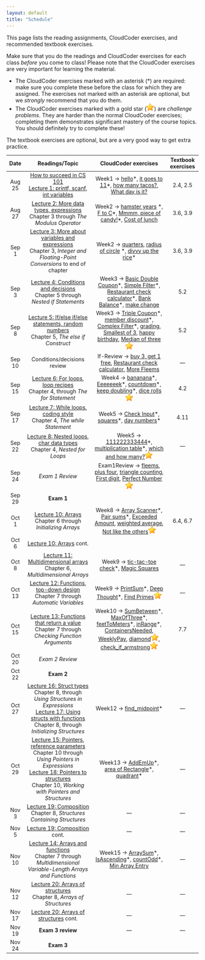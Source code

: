 ```yaml
---
layout: default
title: "Schedule"
---
```


This page lists the reading assignments, CloudCoder exercises, and recommended textbook exercises.

Make sure that you do the readings and CloudCoder exercises for each class *before* you come to class!  Please note that the CloudCoder exercises are very important for learning the material.

* The CloudCoder exercises marked with an asterisk (\*) are required: make sure you complete these before the class for which they are assigned.  The exercises not marked with an asterisk are optional, but we *strongly* recommend that you do them.
* The CloudCoder exercises marked with a gold star (![gold star](img/goldstar-tiny.png)) are *challenge problems*.  They are harder than the normal CloudCoder exercises; completing them demonstrates significant mastery of the course topics.  You should definitely try to complete these!

The textbook exercises are optional, but are a very good way to get extra practice.

Date | Readings/Topic | CloudCoder exercises | Textbook exercises
:----: | :--------: | :--------------------: | :------------------:
Aug 25 | [How to succeed in CS 101](success.html) <br /> [Lecture 1: printf, scanf, int variables](lectures/lecture01.html)| Week1 &rarr; [hello](https://cs.ycp.edu/cloudcoder/#exercise?c=26,p=1182)\*, [it goes to 11](https://cs.ycp.edu/cloudcoder/#exercise?c=26,p=1183)\*, [how many tacos?](https://cs.ycp.edu/cloudcoder/#exercise?c=26,p=1184), [What day is it?](https://cs.ycp.edu/cloudcoder/#exercise?c=26,p=1185) | 2.4, 2.5
Aug 27 | [Lecture 2: More data types, expressions](lectures/lecture02.html)<br>Chapter 3 through *The Modulus Operator* | Week2 &rarr; [hamster years](https://cs.ycp.edu/cloudcoder/#exercise?c=26,p=1186) \*, [F to C](https://cs.ycp.edu/cloudcoder/#exercise?c=26,p=1187)\*, [Mmmm, piece of candy!](https://cs.ycp.edu/cloudcoder/#exercise?c=26,p=1188)\*, [Cost of lunch](https://cs.ycp.edu/cloudcoder/#exercise?c=26,p=1189) | 3.6, 3.9
Sep 1  | [Lecture 3: More about variables and expressions](lectures/lecture03.html)<br>Chapter 3, *Integer and Floating-Point Conversions* to end of chapter | Week2 &rarr; [quarters](https://cs.ycp.edu/cloudcoder/#exercise?c=26,p=1261), [radius of circle](https://cs.ycp.edu/cloudcoder/#exercise?c=26,p=1190) \*, [divvy up the rice](https://cs.ycp.edu/cloudcoder/#exercise?c=26,p=1191)\* | 3.6, 3.9
Sep 3  | [Lecture 4: Conditions and decisions](lectures/lecture04.html)<br>Chapter 5 through *Nested if Statements* | Week3 &rarr; [Basic Double Coupon](https://cs.ycp.edu/cloudcoder/#exercise?c=26,p=1192)\*, [Simple Filter](https://cs.ycp.edu/cloudcoder/#exercise?c=26,p=1193)\*, [Restaurant check calculator](https://cs.ycp.edu/cloudcoder/#exercise?c=26,p=1195)\*, [Bank Balance](https://cs.ycp.edu/cloudcoder/#exercise?c=26,p=1194)\*, [make change](https://cs.ycp.edu/cloudcoder/#exercise?c=26,p=1229) | 5.2
Sep 8  | [Lecture 5: If/else if/else statements, random numbers](lectures/lecture05.html)<br>Chapter 5, *The else if Construct* | Week3 &rarr; [Triple Coupon](https://cs.ycp.edu/cloudcoder/#exercise?c=26,p=1196)\*, [member discount](https://cs.ycp.edu/cloudcoder/#exercise?c=26,p=1197)\*, [Complex Filter](https://cs.ycp.edu/cloudcoder/#exercise?c=26,p=1198)\*, [grading](https://cs.ycp.edu/cloudcoder/#exercise?c=26,p=1239), [Smallest of 3](https://cs.ycp.edu/cloudcoder/#exercise?c=26,p=1251), [happy birthday](https://cs.ycp.edu/cloudcoder/#exercise?c=26,p=1262), [Median of three](https://cs.ycp.edu/cloudcoder/#exercise?c=26,p=1243)![gold star](img/goldstar-tiny.png) | 5.2
Sep 10 | <span class="activity">Conditions/decisions review</span> | If-Review &rarr; [buy 3, get 1 free](https://cs.ycp.edu/cloudcoder/#exercise?c=26,p=1245), [Restaurant check calculator](https://cs.ycp.edu/cloudcoder/#exercise?c=26,p=1224), [More Fleems](https://cs.ycp.edu/cloudcoder/#exercise?c=26,p=1279) | &mdash;
Sep 15 | [Lecture 6: For loops, loop recipes](lectures/lecture06.html)<br>Chapter 4, through *The for Statement* | Week4 &rarr; [bananana](https://cs.ycp.edu/cloudcoder/#exercise?c=26,p=1199)\*, [Eeeeeeek](https://cs.ycp.edu/cloudcoder/#exercise?c=26,p=1228)\*, [countdown](https://cs.ycp.edu/cloudcoder/#exercise?c=26,p=1200)\*, [keep doubling](https://cs.ycp.edu/cloudcoder/#exercise?c=26,p=1201)\*, [dice rolls](https://cs.ycp.edu/cloudcoder/#exercise?c=26,p=1230)![gold star](img/goldstar-tiny.png) | 4.2
Sep 17 |  [Lecture 7: While loops, coding style](lectures/lecture07.html)<br>Chapter 4, *The while Statement* | Week5 &rarr; [Check Input](https://cs.ycp.edu/cloudcoder/#exercise?c=26,p=1202)\*, [squares](https://cs.ycp.edu/cloudcoder/#exercise?c=26,p=1203)\*, [day numbers](https://cs.ycp.edu/cloudcoder/#exercise?c=26,p=1204)\* | 4.11
Sep 22 | [Lecture 8: Nested loops, char data types](lectures/lecture08.html)<br>Chapter 4, *Nested for Loops* | Week5 &rarr; [111222333444](https://cs.ycp.edu/cloudcoder/#exercise?c=26,p=1205)\*, [multiplication table](https://cs.ycp.edu/cloudcoder/#exercise?c=26,p=1244)\*, [which and how many?](https://cs.ycp.edu/cloudcoder/#exercise?c=26,p=1206)![gold star](img/goldstar-tiny.png) | &mdash;
Sep 24 | *Exam 1 Review* | Exam1Review &rarr; [fleems](https://cs.ycp.edu/cloudcoder/#exercise?c=26,p=1240), [plus four](https://cs.ycp.edu/cloudcoder/#exercise?c=26,p=1267), [triangle counting](https://cs.ycp.edu/cloudcoder/#exercise?c=26,p=1268), [First digit](https://cs.ycp.edu/cloudcoder/#exercise?c=26,p=1257), [Perfect Number](https://cs.ycp.edu/cloudcoder/#exercise?c=26,p=1252)![gold star](img/goldstar-tiny.png)
Sep 29 | **Exam 1** | |
Oct 1  | [Lecture 10: Arrays](lectures/lecture10.html)<br>Chapter 6 through *Initializing Arrays* | Week8 &rarr; [Array Scanner](https://cs.ycp.edu/cloudcoder/#exercise?c=26,p=1207)\*, [Pair sums](https://cs.ycp.edu/cloudcoder/#exercise?c=26,p=1208)\*, [Exceeded Amount](https://cs.ycp.edu/cloudcoder/#exercise?c=26,p=1209), [weighted average](https://cs.ycp.edu/cloudcoder/#exercise?c=26,p=1260), [Not like the others](https://cs.ycp.edu/cloudcoder/#exercise?c=26,p=1210)![gold star](img/goldstar-tiny.png) | 6.4, 6.7
Oct 6  | [Lecture 10: Arrays](lectures/lecture10.html) cont. | | 
Oct 8  | [Lecture 11: Multidimensional arrays](lectures/lecture11.html)<br>Chapter 6, *Multidimensional Arrays* | Week9 &rarr; [tic-tac-toe check](https://cs.ycp.edu/cloudcoder/#exercise?c=26,p=1238)\*, [Magic Squares](https://cs.ycp.edu/cloudcoder/#exercise?c=26,p=1249) | &mdash;
Oct 13 | [Lecture 12: Functions, top-down design](lectures/lecture12.html)<br>Chapter 7 through *Automatic Variables* | Week9 &rarr;  [PrintSum](https://cs.ycp.edu/cloudcoder/#exercise?c=26,p=1211)\*, [Deep Thought](https://cs.ycp.edu/cloudcoder/#exercise?c=26,p=1212)\*, [Find Primes](https://cs.ycp.edu/cloudcoder/#exercise?c=26,p=1213)![gold star](img/goldstar-tiny.png) | &mdash;
Oct 15 | [Lecture 13: Functions that return a value](lectures/lecture13.html)<br>Chapter 7 through *Checking Function Arguments* | Week10 &rarr; [SumBetween](https://cs.ycp.edu/cloudcoder/#exercise?c=26,p=1217)\*, [MaxOfThree](https://cs.ycp.edu/cloudcoder/#exercise?c=26,p=1218)\*, [feetToMeters](https://cs.ycp.edu/cloudcoder/#exercise?c=26,p=1235)\*, [inRange](https://cs.ycp.edu/cloudcoder/#exercise?c=26,p=1236)\*, [ContainersNeeded](https://cs.ycp.edu/cloudcoder/#exercise?c=26,p=1247), [WeeklyPay](https://cs.ycp.edu/cloudcoder/#exercise?c=26,p=1248), [diamond](https://cs.ycp.edu/cloudcoder/#exercise?c=26,p=1237)![gold star](img/goldstar-tiny.png), [check\_if\_armstrong](https://cs.ycp.edu/cloudcoder/#exercise?c=26,p=1256)![gold star](img/goldstar-tiny.png) | 7.7
Oct 20 | *Exam 2 Review* | | 
Oct 22 | **Exam 2** | |
Oct 27 | [Lecture 16: Struct types](lectures/lecture16.html)<br>Chapter 8, through *Using Structures in Expressions*<br>[Lecture 17: Using structs with functions](lectures/lecture17.html)<br>Chapter 8, through *Initializing Structures* | Week12 &rarr; [find\_midpoint](https://cs.ycp.edu/cloudcoder/#exercise?c=26,p=1264)\* | &mdash;
Oct 29 | [Lecture 15: Pointers, reference parameters](lectures/lecture15.html)<br>Chapter 10 through *Using Pointers in Expressions* <br /> [Lecture 18: Pointers to structures](lectures/lecture18.html)<br>Chapter 10, *Working with Pointers and Structures* | Week13 &rarr; [AddEmUp](https://cs.ycp.edu/cloudcoder/#exercise?c=26,p=1219)\*, [area of Rectangle](https://cs.ycp.edu/cloudcoder/#exercise?c=26,p=1220)\*, [quadrant](https://cs.ycp.edu/cloudcoder/#exercise?c=26,p=1246)\* | &mdash;
Nov 3  | [Lecture 19: Composition](lectures/lecture19.html)<br>Chapter 8, *Structures Containing Structures* | &mdash; | &mdash;
Nov 5  | [Lecture 19: Composition](lectures/lecture19.html) cont. | &mdash; | &mdash;
Nov 10 | [Lecture 14: Arrays and functions](lectures/lecture14.html)<br>Chapter 7 through *Multidimensional Variable-Length Arrays and Functions* | Week15 &rarr; [ArraySum](https://cs.ycp.edu/cloudcoder/#exercise?c=26,p=1214)\*, [IsAscending](https://cs.ycp.edu/cloudcoder/#exercise?c=26,p=1216)\*, [countOdd](https://cs.ycp.edu/cloudcoder/#exercise?c=26,p=1215)\*, [Min Array Entry](https://cs.ycp.edu/cloudcoder/#exercise?c=26,p=1250) | &mdash;
Nov 12 | [Lecture 20: Arrays of structures](lectures/lecture20.html)<br>Chapter 8, *Arrays of Structures* | &mdash; | &mdash;
Nov 17 | [Lecture 20: Arrays of structures](lectures/lecture20.html) cont. | &mdash; | &mdash;
Nov 19 | **Exam 3 review** | &mdash; | &mdash;
Nov 24 | **Exam 3** |  |


<!-- vim:set wrap: -->
<!-- vim:set linebreak: -->
<!-- vim:set nolist: -->
